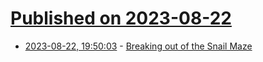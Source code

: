# [Published on 2023-08-22](index.md)

* [2023-08-22, 19:50:03](https://lobste.rs/s/ibfl0f/breaking_out_snail_maze) - [Breaking out of the Snail Maze](https://www.leadedsolder.com/2023/08/22/snail-maze-romhack.html)
